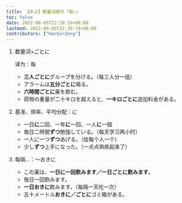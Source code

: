 ```yaml
---
title: 【中上】数量词表示「每~」
toc: false
date: 2022-08-05T22:39:19+08:00
lastmod: 2022-08-05T22:39:19+08:00
contributors: ["HarborZeng"]
---
```


1. 数量词+ごとに

   译为：每

   - **三人ごとに**グループを分ける。（每三人分一组）
   - アラームは**五分ごとに**鳴る。
   - **六時間ごとに**薬を飲む。
   - 荷物の重量が二十キロを超えると、**一キロごとに**追加料金がある。

2. 基准、频率、平均分配：に

   - 一日**に**二回、一年**に**一回、一人**に**一個
   - 毎日二時間**ずつ**勉強している。（每天学习两小时）
   - 一人に一つ**ずつ**あげる。（给每个人一个）
   - 少し**ずつ**上手になった。（一点点熟练起来了）

3. 每隔...：～おきに

   - この薬は、**一日に一回飲みます／一日ごとに飲みます**。
   - 毎日一回飲みます。
   - **一日おきに**飲みます。（每隔一天吃一次）
   - 五十メートル**おきに／ごとに**ゴミ箱がある。

